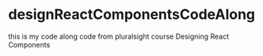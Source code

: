 # designReactComponentsCodeAlong
this is my code along code from pluralsight course Designing React Components
